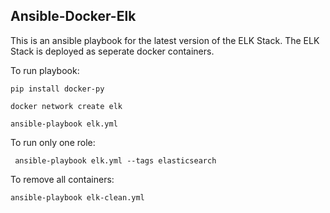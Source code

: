 ## Ansible-Docker-Elk

This is an ansible playbook for the latest version of the ELK Stack. The ELK Stack is deployed as seperate docker containers.

To run playbook:

``` pip install docker-py ```

``` docker network create elk ```

``` ansible-playbook elk.yml ```

To run only one role:

``` ansible-playbook elk.yml --tags elasticsearch```

To remove all containers:

``` ansible-playbook elk-clean.yml ```
